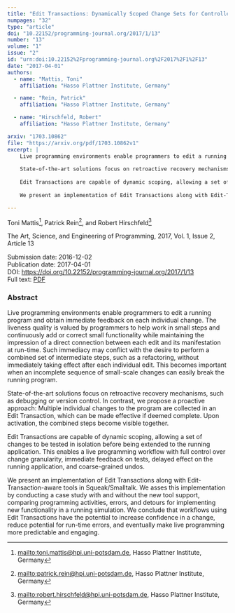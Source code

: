 ```yaml
---
title: "Edit Transactions: Dynamically Scoped Change Sets for Controlled Updates in Live Programming"
numpages: "32"
type: "article"
doi: "10.22152/programming-journal.org/2017/1/13"
number: "13"
volume: "1"
issue: "2"
id: "urn:doi:10.22152%2Fprogramming-journal.org%2F2017%2F1%2F13"
date: "2017-04-01"
authors: 
  - name: "Mattis, Toni"
    affiliation: "Hasso Plattner Institute, Germany"

  - name: "Rein, Patrick"
    affiliation: "Hasso Plattner Institute, Germany"

  - name: "Hirschfeld, Robert"
    affiliation: "Hasso Plattner Institute, Germany"

arxiv: "1703.10862"
file: "https://arxiv.org/pdf/1703.10862v1"
excerpt: |
    Live programming environments enable programmers to edit a running program and obtain immediate feedback on each individual change. The liveness quality is valued by programmers to help work in small steps and continuously add or correct small functionality while maintaining the impression of a direct connection between each edit and its manifestation at run-time. Such immediacy may conflict with the desire to perform a combined set of intermediate steps, such as a refactoring, without immediately taking effect after each individual edit. This becomes important when an incomplete sequence of small-scale changes can easily break the running program.
    
    State-of-the-art solutions focus on retroactive recovery mechanisms, such as debugging or version control. In contrast, we propose a proactive approach: Multiple individual changes to the program are collected in an Edit Transaction, which can be made effective if deemed complete. Upon activation, the combined steps become visible together.
    
    Edit Transactions are capable of dynamic scoping, allowing a set of changes to be tested in isolation before being extended to the running application. This enables a live programming workflow with full control over change granularity, immediate feedback on tests, delayed effect on the running application, and coarse-grained undos. 
    
    We present an implementation of Edit Transactions along with Edit-Transaction-aware tools in Squeak/Smalltalk. We asses this implementation by conducting a case study with and without the new tool support, comparing programming activities, errors, and detours for implementing new functionality in a running simulation. We conclude that workflows using Edit Transactions have the potential to increase confidence in a change, reduce potential for run-time errors, and eventually make live programming more predictable and engaging.

---
```

Toni Mattis[^1], Patrick Rein[^2], and Robert Hirschfeld[^3]

The Art, Science, and Engineering of Programming, 2017, Vol. 1, Issue 2, Article 13

Submission date: 2016-12-02  
Publication date: 2017-04-01  
DOI: <https://doi.org/10.22152/programming-journal.org/2017/1/13>  
Full text: [PDF](https://arxiv.org/pdf/1703.10862v1)  


### Abstract
Live programming environments enable programmers to edit a running program and obtain immediate feedback on each individual change. The liveness quality is valued by programmers to help work in small steps and continuously add or correct small functionality while maintaining the impression of a direct connection between each edit and its manifestation at run-time. Such immediacy may conflict with the desire to perform a combined set of intermediate steps, such as a refactoring, without immediately taking effect after each individual edit. This becomes important when an incomplete sequence of small-scale changes can easily break the running program.

State-of-the-art solutions focus on retroactive recovery mechanisms, such as debugging or version control. In contrast, we propose a proactive approach: Multiple individual changes to the program are collected in an Edit Transaction, which can be made effective if deemed complete. Upon activation, the combined steps become visible together.

Edit Transactions are capable of dynamic scoping, allowing a set of changes to be tested in isolation before being extended to the running application. This enables a live programming workflow with full control over change granularity, immediate feedback on tests, delayed effect on the running application, and coarse-grained undos. 

We present an implementation of Edit Transactions along with Edit-Transaction-aware tools in Squeak/Smalltalk. We asses this implementation by conducting a case study with and without the new tool support, comparing programming activities, errors, and detours for implementing new functionality in a running simulation. We conclude that workflows using Edit Transactions have the potential to increase confidence in a change, reduce potential for run-time errors, and eventually make live programming more predictable and engaging.


[^1]: <mailto:toni.mattis@hpi.uni-potsdam.de>, Hasso Plattner Institute, Germany
[^2]: <mailto:patrick.rein@hpi.uni-potsdam.de>, Hasso Plattner Institute, Germany
[^3]: <mailto:robert.hirschfeld@hpi.uni-potsdam.de>, Hasso Plattner Institute, Germany
